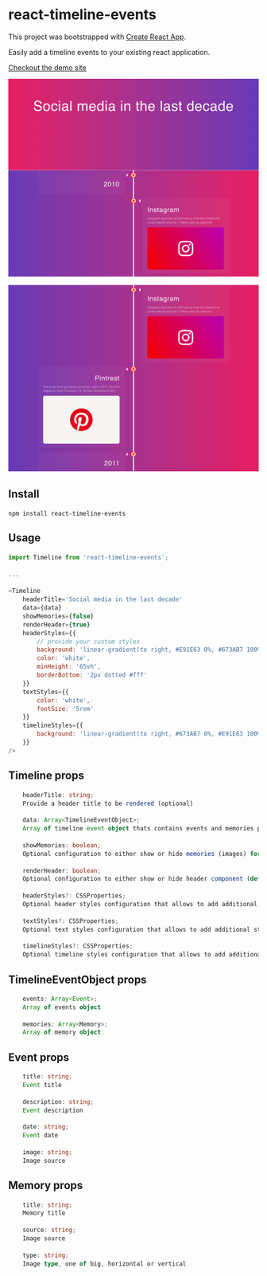 # react-timeline-events

This project was bootstrapped with [Create React App](https://github.com/facebook/create-react-app).

Easily add a timeline events to your existing react application. 

[Checkout the demo site](https://chandankkrr.github.io/react-timeline-events/)

![react-timeline-events_1](https://raw.githubusercontent.com/Chandankkrr/react-timeline-events/master/screenshots/chandankkrr.github.io_react-timeline-events_%20(1).png)

![react-timeline-events_1](https://raw.githubusercontent.com/Chandankkrr/react-timeline-events/master/screenshots/chandankkrr.github.io_react-timeline-events_%20(2).png)

## Install

`npm install react-timeline-events`

## Usage

``` javascript
import Timeline from 'react-timeline-events';

...

<Timeline
    headerTitle='Social media in the last decade'
    data={data}
    showMemories={false}
    renderHeader={true}
    headerStyles={{
        // provide your custom styles
        background: 'linear-gradient(to right, #E91E63 0%, #673AB7 100%)',
        color: 'white',
        minHeight: '65vh',
        borderBottom: '2px dotted #fff'
    }}
    textStyles={{
        color: 'white',
        fontSize: '5rem'
    }}
    timelineStyles={{
        background: 'linear-gradient(to right, #673AB7 0%, #E91E63 100%)'
    }}
/>
```

## Timeline props

```typescript
    headerTitle: string;
    Provide a header title to be rendered (optional)

    data: Array<TimelineEventObject>;
    Array of timeline event object thats contains events and memories properties

    showMemories: boolean;
    Optional configuration to either show or hide memories (images) for a events (default: false)

    renderHeader: boolean;
    Optional configuration to either show or hide header component (default: false)

    headerStyles?: CSSProperties;
    Optional header styles configuration that allows to add additional styles to the header component (default: false)

    textStyles?: CSSProperties;
    Optional text styles configuration that allows to add additional styles to the header text (default: false)

    timelineStyles?: CSSProperties;
    Optional timeline styles configuration that allows to add additional styles to the timeline (default: false)

```

## TimelineEventObject props

```typescript
    events: Array<Event>;
    Array of events object

    memories: Array<Memory>;
    Array of memory object
```

## Event props

```typescript
    title: string;
    Event title

    description: string;
    Event description

    date: string;
    Event date

    image: string;
    Image source
```

## Memory props

```typescript
    title: string;
    Memory title

    source: string;
    Image source

    type: string;
    Image type, one of big, horizontal or vertical
```
